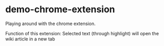 # demo-chrome-extension

Playing around with the chrome extension.

Function of this extension:
Selected text (through highlight) will open the wiki article in a new tab

